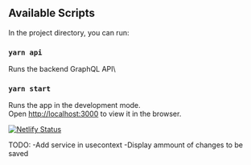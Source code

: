 ## Available Scripts

In the project directory, you can run:

### `yarn api`

Runs the backend GraphQL API\

### `yarn start`

Runs the app in the development mode.\
Open [http://localhost:3000](http://localhost:3000) to view it in the browser.

[![Netlify Status](https://api.netlify.com/api/v1/badges/3c72b18c-4e8a-4cad-bd1a-08b3417d723a/deploy-status)](https://app.netlify.com/sites/sw-forcegraph/deploys)

TODO:
-Add service in usecontext
-Display ammount of changes to be saved